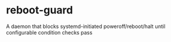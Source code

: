 # reboot-guard
A daemon that blocks systemd-initiated poweroff/reboot/halt until configurable condition checks pass
